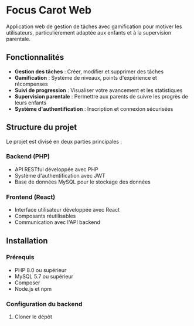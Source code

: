 # Focus Carot Web

Application web de gestion de tâches avec gamification pour motiver les utilisateurs, particulièrement adaptée aux enfants et à la supervision parentale.

## Fonctionnalités

- **Gestion des tâches** : Créer, modifier et supprimer des tâches
- **Gamification** : Système de niveaux, points d'expérience et récompenses
- **Suivi de progression** : Visualiser votre avancement et les statistiques
- **Supervision parentale** : Permettre aux parents de suivre les progrès de leurs enfants
- **Système d'authentification** : Inscription et connexion sécurisées

## Structure du projet

Le projet est divisé en deux parties principales :

### Backend (PHP)

- API RESTful développée avec PHP
- Système d'authentification avec JWT
- Base de données MySQL pour le stockage des données

### Frontend (React)

- Interface utilisateur développée avec React
- Composants réutilisables
- Communication avec l'API backend

## Installation

### Prérequis

- PHP 8.0 ou supérieur
- MySQL 5.7 ou supérieur
- Composer
- Node.js et npm

### Configuration du backend

1. Cloner le dépôt
